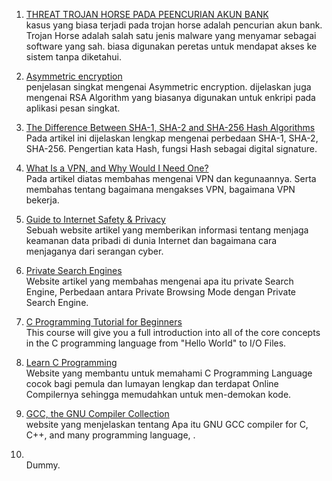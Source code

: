 1. [THREAT TROJAN HORSE PADA PEENCURIAN AKUN BANK](https://www.youtube.com/watch?v=4oCVEQqGy9I)<br>
kasus yang biasa terjadi pada trojan horse adalah pencurian akun bank. Trojan Horse adalah salah satu jenis malware yang menyamar sebagai software yang sah. biasa digunakan peretas untuk mendapat akses ke sistem tanpa diketahui.

2. [Asymmetric encryption](https://www.youtube.com/watch?v=AQDCe585Lnc)<br>
penjelasan singkat mengenai Asymmetric encryption. dijelaskan juga mengenai RSA Algorithm yang biasanya digunakan untuk enkripi pada aplikasi pesan singkat.

3. [The Difference Between SHA-1, SHA-2 and SHA-256 Hash Algorithms](https://www.thesslstore.com/blog/difference-sha-1-sha-2-sha-256-hash-algorithms/)<br>
Pada artikel ini dijelaskan lengkap mengenai perbedaan SHA-1, SHA-2, SHA-256. Pengertian kata Hash, fungsi Hash sebagai digital signature.
4. [What Is a VPN, and Why Would I Need One?](https://www.howtogeek.com/133680/htg-explains-what-is-a-vpn/)<br>
Pada artikel diatas membahas mengenai VPN dan kegunaannya. Serta membahas tentang bagaimana mengakses VPN, bagaimana VPN bekerja.

5. [Guide to Internet Safety & Privacy](https://choosetoencrypt.com/privacy/complete-beginners-guide-to-internet-safety-privacy/)<br>
Sebuah website artikel yang memberikan informasi tentang menjaga keamanan data pribadi di dunia Internet dan bagaimana cara menjaganya dari serangan cyber.

6. [Private Search Engines](https://choosetoencrypt.com/search-engines/private-search-engines-a-complete-guide/)<br>Website artikel yang membahas mengenai apa itu private Search Engine, Perbedaan antara Private Browsing Mode dengan Private Search Engine.

7. [C Programming Tutorial for Beginners](https://www.youtube.com/watch?v=KJgsSFOSQv0)<br>
This course will give you a full introduction into all of the core concepts in the C programming language from "Hello World" to I/O Files.

8. [Learn C Programming](https://www.programiz.com/c-programming)<br>
Website yang membantu untuk memahami C Programming Language cocok bagi pemula dan lumayan lengkap dan terdapat Online Compilernya sehingga memudahkan untuk men-demokan kode.

9. [GCC, the GNU Compiler Collection](https://gcc.gnu.org/)<br>
website yang menjelaskan tentang Apa itu GNU GCC compiler for C, C++, and many programming language, .

10. [](https://www.youtube.com/)<br>
Dummy.

